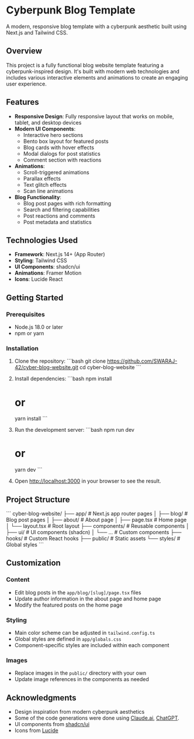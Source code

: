 # Cyberpunk Blog Template

A modern, responsive blog template with a cyberpunk aesthetic built using Next.js and Tailwind CSS.

## Overview

This project is a fully functional blog website template featuring a cyberpunk-inspired design. It's built with modern web technologies and includes various interactive elements and animations to create an engaging user experience.

## Features

- **Responsive Design**: Fully responsive layout that works on mobile, tablet, and desktop devices
- **Modern UI Components**: 
  - Interactive hero sections
  - Bento box layout for featured posts
  - Blog cards with hover effects
  - Modal dialogs for post statistics
  - Comment section with reactions
- **Animations**:
  - Scroll-triggered animations
  - Parallax effects
  - Text glitch effects
  - Scan line animations
- **Blog Functionality**:
  - Blog post pages with rich formatting
  - Search and filtering capabilities
  - Post reactions and comments
  - Post metadata and statistics

## Technologies Used

- **Framework**: Next.js 14+ (App Router)
- **Styling**: Tailwind CSS
- **UI Components**: shadcn/ui
- **Animations**: Framer Motion
- **Icons**: Lucide React

## Getting Started

### Prerequisites

- Node.js 18.0 or later
- npm or yarn

### Installation

1. Clone the repository:
   \`\`\`bash
   git clone https://github.com/SWARAJ-42/cyber-blog-website.git
   cd cyber-blog-website
   \`\`\`

2. Install dependencies:
   \`\`\`bash
   npm install
   # or
   yarn install
   \`\`\`

3. Run the development server:
   \`\`\`bash
   npm run dev
   # or
   yarn dev
   \`\`\`

4. Open [http://localhost:3000](http://localhost:3000) in your browser to see the result.

## Project Structure

\`\`\`
cyber-blog-website/
├── app/                  # Next.js app router pages
│   ├── blog/             # Blog post pages
│   ├── about/            # About page
│   ├── page.tsx          # Home page
│   └── layout.tsx        # Root layout
├── components/           # Reusable components
│   ├── ui/               # UI components (shadcn)
│   └── ...               # Custom components
├── hooks/                # Custom React hooks
├── public/               # Static assets
└── styles/               # Global styles
\`\`\`

## Customization

### Content

- Edit blog posts in the `app/blog/[slug]/page.tsx` files
- Update author information in the about page and home page
- Modify the featured posts on the home page

### Styling

- Main color scheme can be adjusted in `tailwind.config.ts`
- Global styles are defined in `app/globals.css`
- Component-specific styles are included within each component

### Images

- Replace images in the `public/` directory with your own
- Update image references in the components as needed

## Acknowledgments

- Design inspiration from modern cyberpunk aesthetics
- Some of the code generations were done using [Claude.ai](https://claude.ai/), [ChatGPT](https://chatgpt.com/).
- UI components from [shadcn/ui](https://ui.shadcn.com/)
- Icons from [Lucide](https://lucide.dev/)
